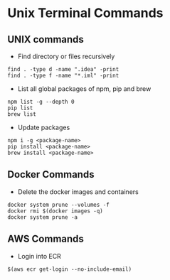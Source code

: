 # Unix Terminal Commands

## UNIX commands
* Find directory or files recursively
```shell
find . -type d -name ".idea" -print
find . -type f -name "*.iml" -print
```

* List all global packages of npm, pip and brew
```shell
npm list -g --depth 0
pip list
brew list
```

* Update packages
```shell
npm i -g <package-name>
pip install <package-name>
brew install <package-name>
```

## Docker Commands

* Delete the docker images and containers

```shell
docker system prune --volumes -f
docker rmi $(docker images -q)
docker system prune -a

```

## AWS Commands

* Login into ECR

```shell
$(aws ecr get-login --no-include-email)
```
